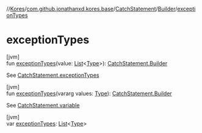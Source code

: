 //[Kores](../../../../index.md)/[com.github.jonathanxd.kores.base](../../index.md)/[CatchStatement](../index.md)/[Builder](index.md)/[exceptionTypes](exception-types.md)

# exceptionTypes

[jvm]\
fun [exceptionTypes](exception-types.md)(value: [List](https://kotlinlang.org/api/latest/jvm/stdlib/kotlin.collections/-list/index.html)<[Type](https://docs.oracle.com/javase/8/docs/api/java/lang/reflect/Type.html)>): [CatchStatement.Builder](index.md)

See [CatchStatement.exceptionTypes](../exception-types.md)

[jvm]\
fun [exceptionTypes](exception-types.md)(vararg values: [Type](https://docs.oracle.com/javase/8/docs/api/java/lang/reflect/Type.html)): [CatchStatement.Builder](index.md)

See [CatchStatement.variable](../variable.md)

[jvm]\
var [exceptionTypes](exception-types.md): [List](https://kotlinlang.org/api/latest/jvm/stdlib/kotlin.collections/-list/index.html)<[Type](https://docs.oracle.com/javase/8/docs/api/java/lang/reflect/Type.html)>
